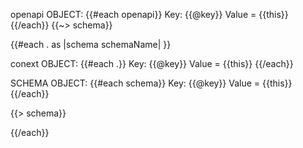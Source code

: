 openapi OBJECT:
{{#each openapi}}
    Key: {{@key}} Value = {{this}}
{{/each}}
{{~> schema}}

{{#each . as |schema schemaName| }}

  conext OBJECT:
  {{#each .}}
      Key: {{@key}} Value = {{this}}
  {{/each}}

  SCHEMA OBJECT:
  {{#each schema}}
      Key: {{@key}} Value = {{this}}
  {{/each}}

{{> schema}}


{{/each}}
